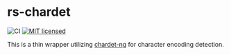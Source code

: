 # rs-chardet
![CI](https://github.com/adriangb/graphlib2/actions/workflows/release.yaml/badge.svg)
[![MIT licensed](https://img.shields.io/badge/license-MIT-blue.svg)](https://github.com/emattiza/rs_chardet/blob/master/LICENSE.txt)

This is a thin wrapper utilizing [chardet-ng] for character encoding detection.

[chardet-ng]: https://github.com/hsivonen/chardetng
